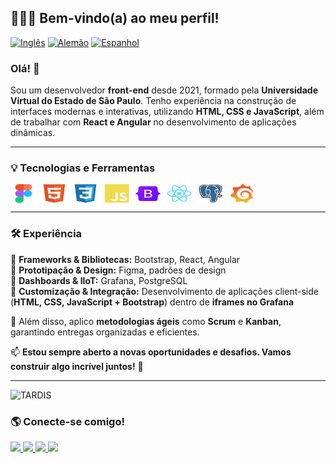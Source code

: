 <h2 style="display: flex; justify-content: space-between; align-items: center; ">
  👨🏻‍💻 Bem-vindo(a) ao meu perfil! </h2> 

  [![Inglês](https://flagsapi.com/GB/flat/64.png)](https://translate.google.com/translate?sl=auto&tl=en&u=https://github.com/lucas-telho)
[![Alemão](https://flagsapi.com/DE/flat/64.png)](https://translate.google.com/translate?sl=auto&tl=de&u=https://github.com/lucas-telho)
[![Espanhol](https://flagsapi.com/ES/flat/64.png)](https://translate.google.com/translate?sl=auto&tl=es&u=https://github.com/lucas-telho)

### Olá! 👋  
Sou um desenvolvedor **front-end** desde 2021, formado pela **Universidade Virtual do Estado de São Paulo**. Tenho experiência na construção de interfaces modernas e interativas, utilizando **HTML, CSS e JavaScript**, além de trabalhar com **React e Angular** no desenvolvimento de aplicações dinâmicas.

---

### 💡 Tecnologias e Ferramentas  
<div style="display: flex; flex-wrap: wrap; gap: 10px;">
  <img alt="Figma" height="30" width="40" src="https://github.com/devicons/devicon/blob/master/icons/figma/figma-original.svg">
  <img alt="HTML" height="30" width="40" src="https://raw.githubusercontent.com/devicons/devicon/master/icons/html5/html5-original.svg">
  <img alt="CSS" height="30" width="40" src="https://raw.githubusercontent.com/devicons/devicon/master/icons/css3/css3-original.svg">
  <img alt="JavaScript" height="30" width="40" src="https://raw.githubusercontent.com/devicons/devicon/master/icons/javascript/javascript-plain.svg">
  <img alt="Bootstrap" height="30" width="40" src="https://github.com/devicons/devicon/blob/master/icons/bootstrap/bootstrap-original.svg">
  <img alt="React" height="30" width="40" src="https://github.com/devicons/devicon/blob/master/icons/react/react-original.svg">
  <img alt="PostgreSQL" height="30" width="40" src="https://github.com/devicons/devicon/blob/master/icons/postgresql/postgresql-original.svg">
  <img alt="Grafana" height="30" width="40" src="https://github.com/devicons/devicon/blob/master/icons/grafana/grafana-original.svg">
</div>

---

### 🛠️ Experiência  
🔹 **Frameworks & Bibliotecas:** Bootstrap, React, Angular  
🔹 **Prototipação & Design:** Figma, padrões de design  
🔹 **Dashboards & IIoT:** Grafana, PostgreSQL  
🔹 **Customização & Integração:** Desenvolvimento de aplicações client-side (**HTML, CSS, JavaScript + Bootstrap**) dentro de **iframes no Grafana**  

🚀 Além disso, aplico **metodologias ágeis** como **Scrum** e **Kanban**, garantindo entregas organizadas e eficientes.  

📫 **Estou sempre aberto a novas oportunidades e desafios. Vamos construir algo incrível juntos!** 🚀  

---

![TARDIS](https://media.giphy.com/media/eNx1KnXsCOt3Fga7ni/giphy-downsized.gif)

### 🌎 Conecte-se comigo!  
<div>
  <a href="https://instagram.com/lucas.telho" target="_blank">
    <img src="https://img.shields.io/badge/-Instagram-%23E4405F?style=for-the-badge&logo=instagram&logoColor=white">
  </a>
  <a href="#" target="_blank" title="Usuário: lucas-telho">
    <img src="https://img.shields.io/badge/Discord-7289DA?style=for-the-badge&logo=discord&logoColor=white">
  </a> 
  <a href="mailto:lucas.santos.telho@gmail.com">
    <img src="https://img.shields.io/badge/-Gmail-%23333?style=for-the-badge&logo=gmail&logoColor=white">
  </a>
  <a href="https://www.linkedin.com/in/Lucas-Telho" target="_blank">
    <img src="https://img.shields.io/badge/-LinkedIn-%230077B5?style=for-the-badge&logo=linkedin&logoColor=white">
  </a>
</div>
